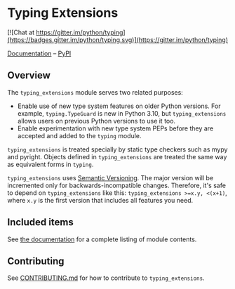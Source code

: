 # Typing Extensions

[![Chat at https://gitter.im/python/typing](https://badges.gitter.im/python/typing.svg)](https://gitter.im/python/typing)

[Documentation](https://typing-extensions.readthedocs.io/en/latest/#) –
[PyPI](https://pypi.org/project/typing-extensions/)

## Overview

The `typing_extensions` module serves two related purposes:

- Enable use of new type system features on older Python versions. For example,
  `typing.TypeGuard` is new in Python 3.10, but `typing_extensions` allows
  users on previous Python versions to use it too.
- Enable experimentation with new type system PEPs before they are accepted and
  added to the `typing` module.

`typing_extensions` is treated specially by static type checkers such as
mypy and pyright. Objects defined in `typing_extensions` are treated the same
way as equivalent forms in `typing`.

`typing_extensions` uses
[Semantic Versioning](https://semver.org/). The
major version will be incremented only for backwards-incompatible changes.
Therefore, it's safe to depend
on `typing_extensions` like this: `typing_extensions >=x.y, <(x+1)`,
where `x.y` is the first version that includes all features you need.

## Included items

See [the documentation](https://typing-extensions.readthedocs.io/en/latest/#) for a
complete listing of module contents.

## Contributing

See [CONTRIBUTING.md](https://github.com/python/typing_extensions/blob/main/CONTRIBUTING.md)
for how to contribute to `typing_extensions`.
